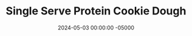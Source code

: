 ---
layout: post
title:  "Single Serve Protein Cookie Dough"
date:   2024-05-03 00:00:00 -05000
categories: 
- Recipes
- Protein Powder
permalink: /recipes/single-serving-cookie-dough
image: /assets/Food/Protein Powder/CC Cookie Dough/cc-cookie-dough.jpg
ing: cccookiedough-ing
facts: cccookiedough-facts
section1: 
start2: 
section2: 
start3: 
section3: 
start4: 
section4: 
start5: 
section5: 
Prep: 5
Rest: 
Cook: 
Source1: https://www.eatingbirdfood.com/cottage-cheese-cookie-dough/#wprm-recipe-container-127429
Source2: https://www.youtube.com/shorts/atCrN5xW-Qo
whisk: https://s.samsungfood.com/Sk9Qc
tags: 
- cookie dough
- cottage cheese
- nonfat cottage cheese
- raw
- edible
- greek yogurt
- plain nonfat greek yogurt
- yogurt
- protein powder
- whey protein
- unflavored whey
- chopped chocolate
- chocolate
- unsweetened chocolate
- sugar free
- syrup
Description: This recipe is an adapted version of the viral cottage cheese cookie dough, made slightly healthier. It can serve 1 person as a breakfast, or can be portioned and stored in the fridge as a snack. It's super high in protein from the yogurt, cottage cheese, and protein powder, while also containing a lot of fiber (coconut flour), as well as some healthy fats (unsweetened chocolate)
Instructions: 
- I always pre-blend my entire cottage cheese container when I buy it, but if yours isn't blended then you can make this in the food processor<br><br>

- In a medium bowl, mix together your ingredients (except the chocolate). Optionally, add 1-2 tbsp (16-32 g) of any natural nut butter<br><br>

- Finely chop the chocolate, and fold into the batter. Either roll into balls to save for later, or eat it with a spoon
---